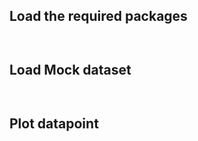 ## Load the required packages
```python



```

## Load Mock dataset
```python



```

## Plot datapoint
```python



```

